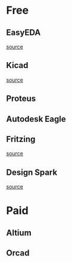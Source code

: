 # Free
## EasyEDA
[source](https://easyeda.com)

## Kicad
[source](https://www.kicad.org/)

## Proteus

## Autodesk Eagle

## Fritzing 
[source](https://fritzing.org)

## Design Spark
[source](https://www.rs-online.com/designspark/pcb-software)
	
# Paid
## Altium
## Orcad
